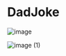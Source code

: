 # DadJoke

![image](https://github.com/P57nath/DadJoke/assets/122292410/5be6d06c-c500-4d99-97d3-053071fb510a)

![image (1)](https://github.com/P57nath/DadJoke/assets/122292410/1f0c9e83-e168-4561-acf0-5d531731513c)
